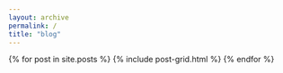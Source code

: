 ```yaml
---
layout: archive
permalink: /
title: "blog"
---
```


<div class="tiles">
{% for post in site.posts %}
	{% include post-grid.html %}
{% endfor %}
</div><!-- /.tiles -->
